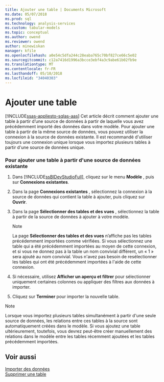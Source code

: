 ```yaml
---
title: Ajouter une table | Documents Microsoft
ms.date: 05/07/2018
ms.prod: sql
ms.technology: analysis-services
ms.custom: tabular-models
ms.topic: conceptual
ms.author: owend
ms.reviewer: owend
author: minewiskan
manager: kfile
ms.openlocfilehash: a0e54c5dfa244c28eaba765c70bf827ce66c5e02
ms.sourcegitcommit: c12a7416d1996a3bcce3ebf4a3c9abe61b02fb9e
ms.translationtype: MT
ms.contentlocale: fr-FR
ms.lasthandoff: 05/10/2018
ms.locfileid: "34040303"
---
```

# <a name="add-a-table"></a>Ajouter une table
[!INCLUDE[ssas-appliesto-sqlas-aas](../../includes/ssas-appliesto-sqlas-aas.md)]
  Cet article décrit comment ajouter une table à partir d’une source de données à partir de laquelle vous avez précédemment importé des données dans votre modèle. Pour ajouter une table à partir de la même source de données, vous pouvez utiliser la connexion à la source de données existante. Il est recommandé d'utiliser toujours une connexion unique lorsque vous importez plusieurs tables à partir d'une source de données unique.  
  
### <a name="to-add-a-table-from-an-existing-data-source"></a>Pour ajouter une table à partir d'une source de données existante  
  
1.  Dans [!INCLUDE[ssBIDevStudioFull](../../includes/ssbidevstudiofull-md.md)], cliquez sur le menu **Modèle** , puis sur **Connexions existantes**.  
  
2.  Dans la page **Connexions existantes** , sélectionnez la connexion à la source de données qui contient la table à ajouter, puis cliquez sur **Ouvrir**.  
  
3.  Dans la page **Sélectionner des tables et des vues** , sélectionnez la table à partir de la source de données à ajouter à votre modèle.  
  
    > [!NOTE]  
    >  La page **Sélectionner des tables et des vues** n’affiche pas les tables précédemment importées comme vérifiées.  Si vous sélectionnez une table qui a été précédemment importées au moyen de cette connexion, et si vous ne donnez pas à la table un nom convivial différent, un « 1 » sera ajouté au nom convivial. Vous n'avez pas besoin de resélectionner les tables qui ont été précédemment importées à l'aide de cette connexion.  
  
4.  Si nécessaire, utilisez **Afficher un aperçu et filtrer** pour sélectionner uniquement certaines colonnes ou appliquer des filtres aux données à importer.  
  
5.  Cliquez sur **Terminer** pour importer la nouvelle table.  
  
> [!NOTE]  
>  Lorsque vous importez plusieurs tables simultanément à partir d'une seule source de données, les relations entre ces tables à la source sont automatiquement créées dans le modèle. Si vous ajoutez une table ultérieurement, toutefois, vous devrez peut-être créer manuellement des relations dans le modèle entre les tables récemment ajoutées et les tables précédemment importées.  
  
## <a name="see-also"></a>Voir aussi  
 [Importer des données](http://msdn.microsoft.com/library/6617b2a2-9f69-433e-89e0-4c5dc92982cf)   
 [Supprimer une table](../../analysis-services/tabular-models/delete-a-table-ssas-tabular.md)  
  
  
